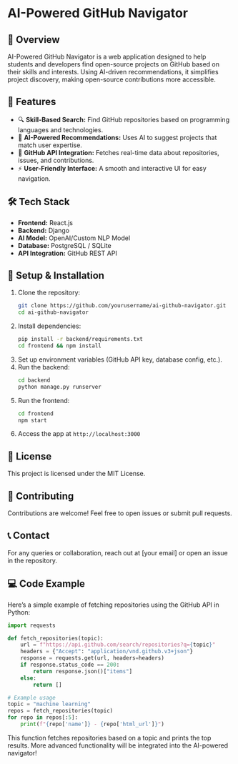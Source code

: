 # AI-Powered GitHub Navigator

## 📌 Overview
AI-Powered GitHub Navigator is a web application designed to help students and developers find open-source projects on GitHub based on their skills and interests. Using AI-driven recommendations, it simplifies project discovery, making open-source contributions more accessible.

## 🚀 Features
- 🔍 **Skill-Based Search:** Find GitHub repositories based on programming languages and technologies.
- 🤖 **AI-Powered Recommendations:** Uses AI to suggest projects that match user expertise.
- 📂 **GitHub API Integration:** Fetches real-time data about repositories, issues, and contributions.
- ⚡ **User-Friendly Interface:** A smooth and interactive UI for easy navigation.

## 🛠️ Tech Stack
- **Frontend:** React.js
- **Backend:** Django
- **AI Model:** OpenAI/Custom NLP Model
- **Database:** PostgreSQL / SQLite
- **API Integration:** GitHub REST API

## 📌 Setup & Installation
1. Clone the repository:
   ```sh
   git clone https://github.com/yourusername/ai-github-navigator.git
   cd ai-github-navigator
   ```
2. Install dependencies:
   ```sh
   pip install -r backend/requirements.txt
   cd frontend && npm install
   ```
3. Set up environment variables (GitHub API key, database config, etc.).
4. Run the backend:
   ```sh
   cd backend
   python manage.py runserver
   ```
5. Run the frontend:
   ```sh
   cd frontend
   npm start
   ```
6. Access the app at `http://localhost:3000`

## 📜 License
This project is licensed under the MIT License.

## 🤝 Contributing
Contributions are welcome! Feel free to open issues or submit pull requests.

## 📞 Contact
For any queries or collaboration, reach out at [your email] or open an issue in the repository.

## 💻 Code Example
Here’s a simple example of fetching repositories using the GitHub API in Python:

```python
import requests

def fetch_repositories(topic):
    url = f"https://api.github.com/search/repositories?q={topic}"
    headers = {"Accept": "application/vnd.github.v3+json"}
    response = requests.get(url, headers=headers)
    if response.status_code == 200:
        return response.json()["items"]
    else:
        return []

# Example usage
topic = "machine learning"
repos = fetch_repositories(topic)
for repo in repos[:5]:
    print(f"{repo['name']} - {repo['html_url']}")
```

This function fetches repositories based on a topic and prints the top results. More advanced functionality will be integrated into the AI-powered navigator!

